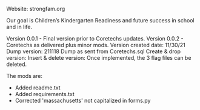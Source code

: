 Website:  strongfam.org

Our goal is Children’s Kindergarten Readiness and future success in school and in life.

Version 0.0.1 - Final version prior to Coretechs updates.
Version 0.0.2 - Coretechs as delivered plus minor mods.
Version created date:  11/30/21
Dump version:  211118 Dump as sent from Coretechs.sql
Create & drop version:
Insert & delete version:
Once implemented, the 3 flag files can be deleted.

The mods are:
- Added readme.txt
- Added requirements.txt
- Corrected 'massachusetts' not capitalized in forms.py
